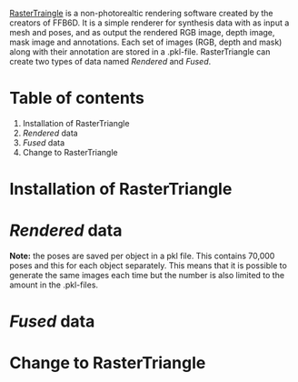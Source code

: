 [RasterTraingle](https://github.com/ethnhe/raster_triangle) is a non-photorealtic rendering software created by the creators of FFB6D. It is a simple renderer for synthesis data with as input a mesh and poses, and as output the rendered RGB image, depth image, mask image and annotations. Each set of images (RGB, depth and mask) along with their annotation are stored in a .pkl-file. RasterTriangle can create two types of data named *Rendered* and *Fused*. 

# Table of contents 
1. Installation of RasterTriangle 
2. *Rendered* data
3. *Fused* data
4. Change to RasterTriangle

# Installation of RasterTriangle

# *Rendered* data

**Note:** the poses are saved per object in a pkl file. This contains 70,000 poses and this for each object separately. This means that it is possible to generate the same images each time but the number is also limited to the amount in the .pkl-files.

# *Fused* data

# Change to RasterTriangle

